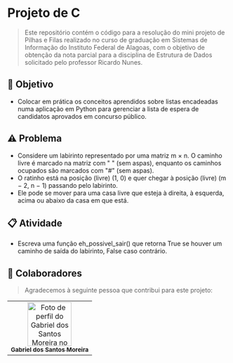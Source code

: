 # Projeto de C

> Este repositório contém o código para a resolução do mini projeto de Pilhas e Filas realizado no curso de graduação em Sistemas de Informação do Instituto Federal de Alagoas, com o objetivo de obtenção da nota parcial para a disciplina de Estrutura de Dados solicitado pelo professor Ricardo Nunes.

## 🎯 Objetivo

- Colocar em prática os conceitos aprendidos sobre listas encadeadas numa aplicação em Python para gerenciar a lista de espera de candidatos aprovados em concurso público.

## ⚠️ Problema

- Considere um labirinto representado por uma matriz m × n. O caminho livre é marcado na matriz com " " (sem aspas), enquanto os caminhos ocupados são marcados com "#" (sem aspas).
- O ratinho está na posição (livre) (1, 0) e quer chegar à posição (livre) (m − 2, n − 1) passando pelo labirinto.
- Ele pode se mover para uma casa livre que esteja à direita, à esquerda, acima ou abaixo da casa em que está.

## 📋 Atividade

- Escreva uma função eh_possivel_sair() que retorna True se houver um caminho de saída do labirinto, False caso contrário.

## 🤝 Colaboradores

> Agradecemos à seguinte pessoa que contribui para este projeto:

<table>
  <tr>
    <td align="center">
      <a href="https://github.com/gabomoreira">
        <img src="https://github.com/gabomoreira.png" width="100px;" alt="Foto de perfil do Gabriel dos Santos Moreira no GitHub"/><br>
        <sub>
          <b>Gabriel dos Santos Moreira</b>
        </sub>
      </a>
    </td>
  </tr> 
</table>
